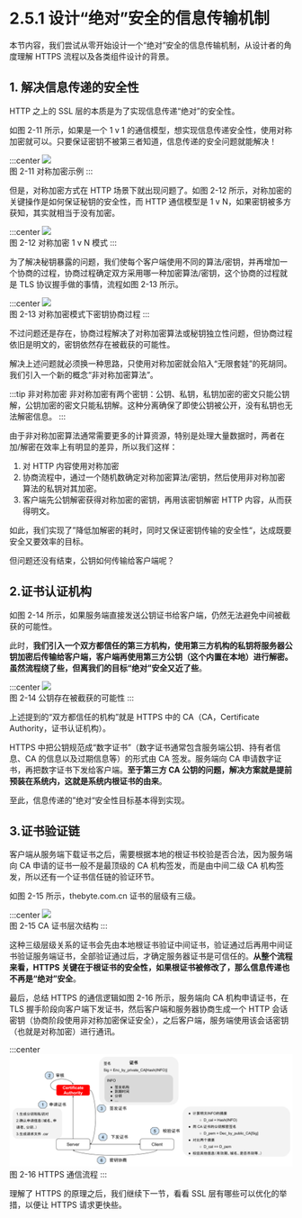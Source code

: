 # 2.5.1 设计“绝对”安全的信息传输机制

本节内容，我们尝试从零开始设计一个“绝对”安全的信息传输机制，从设计者的角度理解 HTTPS 流程以及各类组件设计的背景。

## 1. 解决信息传递的安全性

HTTP 之上的 SSL 层的本质是为了实现信息传递“绝对”的安全性。

如图 2-11 所示，如果是一个 1 v 1 的通信模型，想实现信息传递安全性，使用对称加密就可以。只要保证密钥不被第三者知道，信息传递的安全问题就能解决！

:::center
  ![](../assets/https-1.png)<br/>
 图 2-11 对称加密示例
:::

但是，对称加密方式在 HTTP 场景下就出现问题了。如图 2-12 所示，对称加密的关键操作是如何保证秘钥的安全性，而 HTTP 通信模型是 1 v N，如果密钥被多方获知，其实就相当于没有加密。 

:::center
  ![](../assets/https-2.png)<br/>
 图 2-12 对称加密 1 v N 模式
:::

为了解决秘钥暴露的问题，我们使每个客户端使用不同的算法/密钥，并再增加一个协商的过程，协商过程确定双方采用哪一种加密算法/密钥，这个协商的过程就是 TLS 协议握手做的事情，流程如图 2-13 所示。

:::center
  ![](../assets/https-3.png)<br/>
 图 2-13 对称加密模式下密钥协商过程
:::

不过问题还是存在，协商过程解决了对称加密算法或秘钥独立性问题，但协商过程依旧是明文的，密钥依然存在被截获的可能性。

解决上述问题就必须换一种思路，只使用对称加密就会陷入“无限套娃”的死胡同。我们引入一个新的概念“非对称加密算法”。

:::tip 非对称加密
非对称加密有两个密钥：公钥、私钥，私钥加密的密文只能公钥解，公钥加密的密文只能私钥解。这种分离确保了即使公钥被公开，没有私钥也无法解密信息。
:::

由于非对称加密算法通常需要更多的计算资源，特别是处理大量数据时，两者在加/解密在效率上有明显的差异，所以我们这样：

1. 对 HTTP 内容使用对称加密
2. 协商流程中，通过一个随机数确定对称加密算法/密钥，然后使用非对称加密算法的私钥对其加密。
3. 客户端先公钥解密获得对称加密的密钥，再用该密钥解密 HTTP 内容，从而获得明文。

如此，我们实现了”降低加解密的耗时，同时又保证密钥传输的安全性“，达成既要安全又要效率的目标。

但问题还没有结束，公钥如何传输给客户端呢？

## 2.证书认证机构

如图 2-14 所示，如果服务端直接发送公钥证书给客户端，仍然无法避免中间被截获的可能性。

此时，**我们引入一个双方都信任的第三方机构，使用第三方机构的私钥将服务器公钥加密后传输给客户端，客户端再使用第三方公钥（这个内置在本地）进行解密。虽然流程绕了些，但离我们的目标“绝对”安全又近了些**。

:::center
  ![](../assets/https-4.png)<br/>
 图 2-14 公钥存在被截获的可能性
:::

上述提到的“双方都信任的机构”就是 HTTPS 中的 CA（CA，Certificate Authority，证书认证机构）。

HTTPS 中把公钥规范成“数字证书”（数字证书通常包含服务端公钥、持有者信息、CA 的信息以及过期信息等）的形式由 CA 签发。服务端向 CA 申请数字证书，再把数字证书下发给客户端。**至于第三方 CA 公钥的问题，解决方案就是提前预装在系统内，这就是系统内根证书的由来**。

至此，信息传递的”绝对“安全性目标基本得到实现。

## 3.证书验证链

客户端从服务端下载证书之后，需要根据本地的根证书校验是否合法，因为服务端向 CA 申请的证书一般不是最顶级的 CA 机构签发，而是由中间二级 CA 机构签发，所以还有一个证书信任链的验证环节。

如图 2-15 所示，thebyte.com.cn 证书的层级有三级。

:::center
  ![](../assets/https-5.png)<br/>
 图 2-15 CA 证书层次结构
:::

这种三级层级关系的证书会先由本地根证书验证中间证书，验证通过后再用中间证书验证服务端证书，全部验证通过后，才确定服务器证书是可信任的。**从整个流程来看，HTTPS 关键在于根证书的安全性，如果根证书被修改了，那么信息传递也不再是“绝对”安全**。

最后，总结 HTTPS 的通信逻辑如图 2-16 所示，服务端向 CA 机构申请证书，在 TLS 握手阶段向客户端下发证书，然后客户端和服务器协商生成一个 HTTP 会话密钥（协商阶段使用非对称加密保证安全），之后客户端，服务端使用该会话密钥（也就是对称加密）进行通讯。

:::center
  ![](../assets/CA.svg)<br/>
图 2-16 HTTPS 通信流程
:::

理解了 HTTPS 的原理之后，我们继续下一节，看看 SSL 层有哪些可以优化的举措，以便让 HTTPS 请求更快些。
